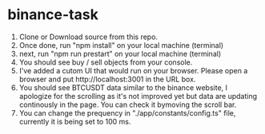 # binance-task
1. Clone or Download source from this repo.
2. Once done, run "npm install" on your local machine (terminal)
3. next, run "npm run prestart" on your local machine (terminal)
4. You should see buy / sell objects from your console.
5. I've added a cutom UI that would run on your browser. Please open a browser and put http://localhost:3001 in the URL box.
6. You should see BTCUSDT data similar to the binance website, I apologize for the scrolling as it's not improved yet but data are updating continously in the page. You can check it bymoving the scroll bar.
7. You can change the prequency in "./app/constants/config.ts" file, currently it is being set to 100 ms.
